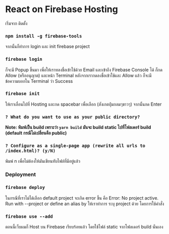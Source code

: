 # React on Firebase Hosting

เริ่มจาก ติดตั้ง

### `npm install -g firebase-tools`

จากนั้นก็ทำการ login และ init firebase project

### `firebase login`

ก็จะมี Popup ขึ้นมา เพื่อให้เราทลงชื่อเข้าใช้ด้วย Email และเข้าถึง Firebase Console ได้ ก็กด Allow (หรืออนุญาต) และหน้า Terminal หลังจากเรากดลงชื่อเข้าใช้และ Allow แล้ว ก็จะมี ข้อความบอกใน Terminal ว่า Success

### `firebase init`

ให้เราเลื่อนไปที่ Hosting และกด spacebar เพื่อเลือก (สังเกตปุ่มกลมๆขาวๆ) จากนั้นกด Enter

### `? What do you want to use as your public directory?`

**Note: พิมพ์เป็น build เพราะว่า `yarn build` มันจะ build static ไปที่โฟลเดอร์ build (default กรณีไม่เปลี่ยนคือ public)**

### `? Configure as a single-page app (rewrite all urls to /index.html)? (y/N)`

พิมพ์ n เพื่อไม่ต้องให้มันเขียนทับไฟล์ที่มีอยู่แล้ว

### Deployment

### `firebase deploy`

ในกรณีที่เราไม่ได้เลือก default project จะเกิด error ขึ้น คือ
Error: No project active. Run with --project <projectId> or define an alias by
ให้เราทำการ ระบุ project ด้วย โดยการใช้คำสั่ง

### `firebase use --add`

ตอนนี้เว็บผมก็ Host บน Firebase เรียบร้อยแล้ว โดยใช้ไฟล์ static จากโฟลเดอร์ build นั่นเอง
